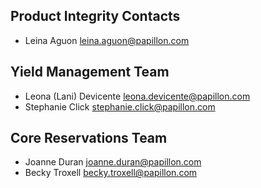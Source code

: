 
## Product Integrity Contacts
- Leina Aguon <leina.aguon@papillon.com>

## Yield Management Team
- Leona (Lani) Devicente <leona.devicente@papillon.com>
- Stephanie Click <stephanie.click@papillon.com>

## Core Reservations Team
- Joanne Duran <joanne.duran@papillon.com>
- Becky Troxell <becky.troxell@papillon.com>



